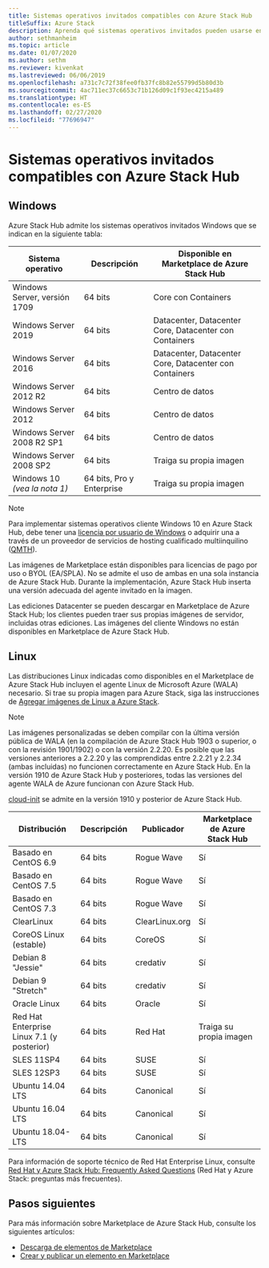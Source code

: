```yaml
---
title: Sistemas operativos invitados compatibles con Azure Stack Hub
titleSuffix: Azure Stack
description: Aprenda qué sistemas operativos invitados pueden usarse en Azure Stack Hub.
author: sethmanheim
ms.topic: article
ms.date: 01/07/2020
ms.author: sethm
ms.reviewer: kivenkat
ms.lastreviewed: 06/06/2019
ms.openlocfilehash: a731c7c72f38fee0fb37fc8b82e55799d5b80d3b
ms.sourcegitcommit: 4ac711ec37c6653c71b126d09c1f93ec4215a489
ms.translationtype: HT
ms.contentlocale: es-ES
ms.lasthandoff: 02/27/2020
ms.locfileid: "77696947"
---
```

# <a name="guest-operating-systems-supported-on-azure-stack-hub"></a>Sistemas operativos invitados compatibles con Azure Stack Hub

## <a name="windows"></a>Windows

Azure Stack Hub admite los sistemas operativos invitados Windows que se indican en la siguiente tabla:

| Sistema operativo | Descripción | Disponible en Marketplace de Azure Stack Hub |
| --- | --- | --- |
| Windows Server, versión 1709 | 64 bits | Core con Containers |
| Windows Server 2019 | 64 bits |  Datacenter, Datacenter Core, Datacenter con Containers |
| Windows Server 2016 | 64 bits |  Datacenter, Datacenter Core, Datacenter con Containers |
| Windows Server 2012 R2 | 64 bits |  Centro de datos |
| Windows Server 2012 | 64 bits |  Centro de datos |
| Windows Server 2008 R2 SP1 | 64 bits |  Centro de datos |
| Windows Server 2008 SP2 | 64 bits |  Traiga su propia imagen |
| Windows 10 *(vea la nota 1)* | 64 bits, Pro y Enterprise | Traiga su propia imagen |

> [!NOTE]
> Para implementar sistemas operativos cliente Windows 10 en Azure Stack Hub, debe tener una [licencia por usuario de Windows](https://www.microsoft.com/licensing/product-licensing/windows10.aspx) o adquirir una a través de un proveedor de servicios de hosting cualificado multiinquilino ([QMTH](https://www.microsoft.com/en-us/CloudandHosting/licensing_sca.aspx)).

Las imágenes de Marketplace están disponibles para licencias de pago por uso o BYOL (EA/SPLA). No se admite el uso de ambas en una sola instancia de Azure Stack Hub. Durante la implementación, Azure Stack Hub inserta una versión adecuada del agente invitado en la imagen.

Las ediciones Datacenter se pueden descargar en Marketplace de Azure Stack Hub; los clientes pueden traer sus propias imágenes de servidor, incluidas otras ediciones. Las imágenes del cliente Windows no están disponibles en Marketplace de Azure Stack Hub.

## <a name="linux"></a>Linux

Las distribuciones Linux indicadas como disponibles en el Marketplace de Azure Stack Hub incluyen el agente Linux de Microsoft Azure (WALA) necesario. Si trae su propia imagen para Azure Stack, siga las instrucciones de [Agregar imágenes de Linux a Azure Stack](azure-stack-linux.md).

> [!NOTE]
> Las imágenes personalizadas se deben compilar con la última versión pública de WALA (en la compilación de Azure Stack Hub 1903 o superior, o con la revisión 1901/1902) o con la versión 2.2.20. Es posible que las versiones anteriores a 2.2.20 y las comprendidas entre 2.2.21 y 2.2.34 (ambas incluidas) no funcionen correctamente en Azure Stack Hub. En la versión 1910 de Azure Stack Hub y posteriores, todas las versiones del agente WALA de Azure funcionan con Azure Stack Hub.
>
> [cloud-init](https://cloud-init.io/) se admite en la versión 1910 y posterior de Azure Stack Hub.

| Distribución | Descripción | Publicador | Marketplace de Azure Stack Hub |
| --- | --- | --- | --- |
| Basado en CentOS 6.9 | 64 bits | Rogue Wave | Sí |
| Basado en CentOS 7.5 | 64 bits | Rogue Wave | Sí |
| Basado en CentOS 7.3 | 64 bits | Rogue Wave | Sí |
| ClearLinux | 64 bits | ClearLinux.org | Sí |
| CoreOS Linux (estable) |  64 bits | CoreOS | Sí |
| Debian 8 "Jessie" | 64 bits | credativ |  Sí |
| Debian 9 "Stretch" | 64 bits | credativ | Sí |
| Oracle Linux | 64 bits | Oracle | Sí |
| Red Hat Enterprise Linux 7.1 (y posterior) | 64 bits | Red Hat | Traiga su propia imagen |
| SLES 11SP4 | 64 bits | SUSE | Sí |
| SLES 12SP3 | 64 bits | SUSE | Sí |
| Ubuntu 14.04 LTS | 64 bits | Canonical | Sí |
| Ubuntu 16.04 LTS | 64 bits | Canonical | Sí |
| Ubuntu 18.04-LTS | 64 bits | Canonical | Sí |

Para información de soporte técnico de Red Hat Enterprise Linux, consulte [Red Hat y Azure Stack Hub: Frequently Asked Questions](https://access.redhat.com/articles/3413531) (Red Hat y Azure Stack: preguntas más frecuentes).

## <a name="next-steps"></a>Pasos siguientes

Para más información sobre Marketplace de Azure Stack Hub, consulte los siguientes artículos:

- [Descarga de elementos de Marketplace](azure-stack-download-azure-marketplace-item.md)  
- [Crear y publicar un elemento en Marketplace](azure-stack-create-and-publish-marketplace-item.md)
